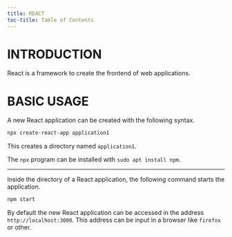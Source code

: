 ```yaml
---
title: REACT
toc-title: Table of Contents
---
```


# INTRODUCTION

React is a framework to create the frontend of web applications.

# BASIC USAGE

A new React application can be created with the following syntax.

``` bash
npx create-react-app application1
```

This creates a directory named `application1`.

The `npx` program can be installed with `sudo apt install npm`.


----

Inside the directory of a React application, the following command starts the application.

``` bash
npm start
```

By default the new React application can be accessed in the address `http://localhost:3000`. This address can be input in a browser like `firefox` or other.